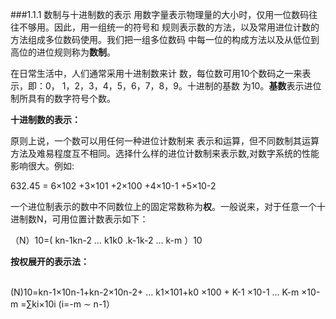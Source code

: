  ###1.1.1 数制与十进制数的表示 
用数字量表示物理量的大小时，仅用一位数码往往不够用。因此，用一组统一的符号和 规则表示数的方法，以及常用进位计数的方法组成多位数码使用。我们把一组多位数码 中每一位的构成方法以及从低位到高位的进位规则称为**数制**。<p> 
在日常生活中，人们通常采用十进制数来计 数，每位数可用10个数码之一来表示，即：0， 1，2，3，4，5，6，7，8，9。十进制的基数 为10。**基数**表示进位制所具有的数字符号个数。<p> 
**十进制数的表示：** <p>
原则上说，一个数可以用任何一种进位计数制来 表示和运算，但不同数制其运算方法及难易程度互不相同。选择什么样的进位计数制来表示数,对数字系统的性能影响很大。例如:<p>
 632.45 = 6×102 +3×101 +2×100 +4×10-1 +5×10-2 <p>
一个进位制表示的数中不同数位上的固定常数称为**权**。一般说来，对于任意一个十进制数N，可用位置计数表示如下：<p>
（N）10=( kn-1kn-2 … k1k0 .k-1k-2 … k-m ）10<p>
**按权展开的表示法：**<p>  
(N)10=kn-1×10n-1+kn-2×10n-2+ … k1×101+k0 ×100 + K-1 ×10-1 … K-m ×10-m =∑ki×10i (i=-m ∼ n-1） 
